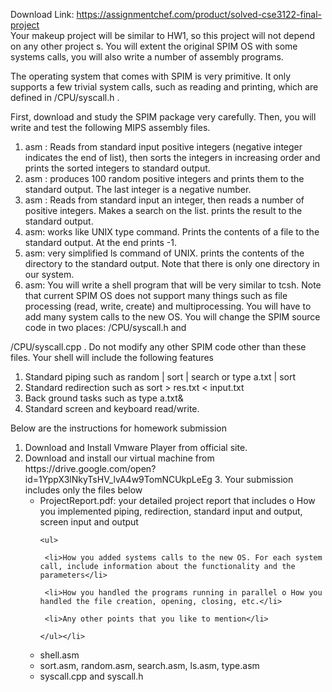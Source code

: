 Download Link: https://assignmentchef.com/product/solved-cse3122-final-project
<br>
Your makeup project will be similar to HW1, so this project will not depend on any other project s. You will extent the original SPIM OS with some systems calls, you will also write a number of assembly programs.

The operating system that comes with SPIM is very primitive. It only supports a few trivial system calls, such as reading and printing, which are defined in /CPU/syscall.h .

First, download and study the SPIM package very carefully. Then, you will write and test the following MIPS assembly files.

<ol>

 <li>asm : Reads from standard input positive integers (negative integer indicates the end of list), then sorts the integers in increasing order and prints the sorted integers to standard output.</li>

 <li>asm : produces 100 random positive integers and prints them to the standard output. The last integer is a negative number.</li>

 <li>asm : Reads from standard input an integer, then reads a number of positive integers. Makes a search on the list. prints the result to the standard output.</li>

 <li>asm: works like UNIX type command. Prints the contents of a file to the standard output. At the end prints -1.</li>

 <li>asm: very simplified ls command of UNIX. prints the contents of the directory to the standard output. Note that there is only one directory in our system.</li>

 <li>asm: You will write a shell program that will be very similar to tcsh. Note that current SPIM OS does not support many things such as file processing (read, write, create) and multiprocessing. You will have to add many system calls to the new OS. You will change the SPIM source code in two places: /CPU/syscall.h and</li>

</ol>

/CPU/syscall.cpp . Do not modify any other SPIM code other than these files. Your shell will include the following features

<ol>

 <li>Standard piping such as random | sort | search or type a.txt | sort</li>

 <li>Standard redirection such as sort &gt; res.txt &lt; input.txt</li>

 <li>Back ground tasks such as type a.txt&amp;</li>

 <li>Standard screen and keyboard read/write.</li>

</ol>

Below are the instructions for homework submission

<ol>

 <li>Download and Install Vmware Player from official site.</li>

 <li>Download and install our virtual machine from https://drive.google.com/open?id=1YppX3lNkyTsHV_lvA4w9TomNCUkpLeEg 3. Your submission includes only the files below

  <ul>

   <li>ProjectReport.pdf: your detailed project report that includes o How you implemented piping, redirection, standard input and output, screen input and output

    <ul>

     <li>How you added systems calls to the new OS. For each system call, include information about the functionality and the parameters</li>

     <li>How you handled the programs running in parallel o How you handled the file creation, opening, closing, etc.</li>

     <li>Any other points that you like to mention</li>

    </ul></li>

   <li> shell.asm</li>

   <li> sort.asm, random.asm, search.asm, ls.asm, type.asm</li>

   <li> syscall.cpp and syscall.h</li>

  </ul></li>

</ol>

















